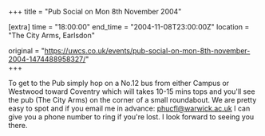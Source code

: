 +++
title = "Pub Social on Mon 8th November 2004"

[extra]
time = "18:00:00"
end_time = "2004-11-08T23:00:00Z"
location = "The City Arms, Earlsdon"

original = "https://uwcs.co.uk/events/pub-social-on-mon-8th-november-2004-1474488958327/"    
+++

To get to the Pub simply hop on a No.12 bus from either Campus or Westwood toward Coventry which will takes 10-15 mins tops and you'll see the pub (The City Arms) on the corner of a small roundabout. We are pretty easy to spot and if you email me in advance: phucfl@warwick.ac.uk I can give you a phone number to ring if you're lost. I look forward to seeing you there.


